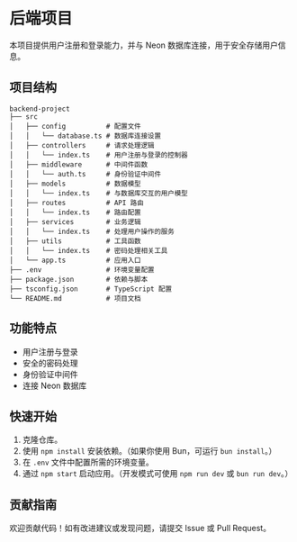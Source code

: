 # 后端项目

本项目提供用户注册和登录能力，并与 Neon 数据库连接，用于安全存储用户信息。

## 项目结构

```
backend-project
├── src
│   ├── config          # 配置文件
│   │   └── database.ts # 数据库连接设置
│   ├── controllers     # 请求处理逻辑
│   │   └── index.ts    # 用户注册与登录的控制器
│   ├── middleware      # 中间件函数
│   │   └── auth.ts     # 身份验证中间件
│   ├── models          # 数据模型
│   │   └── index.ts    # 与数据库交互的用户模型
│   ├── routes          # API 路由
│   │   └── index.ts    # 路由配置
│   ├── services        # 业务逻辑
│   │   └── index.ts    # 处理用户操作的服务
│   ├── utils           # 工具函数
│   │   └── index.ts    # 密码处理相关工具
│   └── app.ts          # 应用入口
├── .env                # 环境变量配置
├── package.json        # 依赖与脚本
├── tsconfig.json       # TypeScript 配置
└── README.md           # 项目文档
```

## 功能特点

- 用户注册与登录
- 安全的密码处理
- 身份验证中间件
- 连接 Neon 数据库

## 快速开始

1. 克隆仓库。
2. 使用 `npm install` 安装依赖。（如果你使用 Bun，可运行 `bun install`。）
3. 在 `.env` 文件中配置所需的环境变量。
4. 通过 `npm start` 启动应用。（开发模式可使用 `npm run dev` 或 `bun run dev`。）

## 贡献指南

欢迎贡献代码！如有改进建议或发现问题，请提交 Issue 或 Pull Request。
